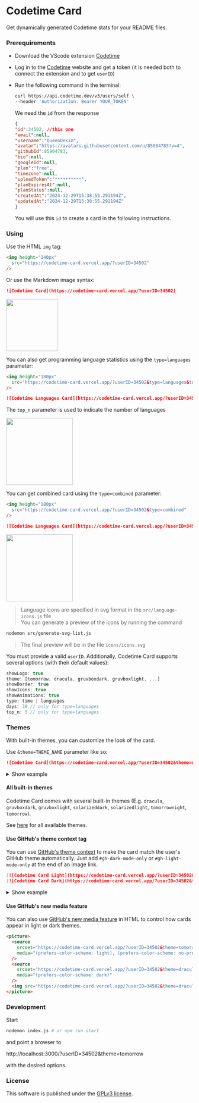 # Codetime Card

Get dynamically generated Codetime stats for your README files.

### Prerequirements
- Download the VScode extension [Codetime](https://marketplace.visualstudio.com/items?itemName=Jannchie.codetime)
- Log in to the [Codetime](https://codetime.dev/) website and get a token (it is needed both to connect the extension and to get `userID`)
- Run the following command in the terminal:
    ```sh
    curl https://api.codetime.dev/v3/users/self \
    --header 'Authorization: Bearer YOUR_TOKEN'
    ```

    We need the `id` from the response

    ```json
    {
    "id":34502, //this one
    "email":null,
    "username":"QueenDekim",
    "avatar":"https://avatars.githubusercontent.com/u/85904783?v=4",
    "githubId":85904783,
    "bio":null,
    "googleId":null,
    "plan":"free",
    "timezone":null,
    "uploadToken":"**********",
    "planExpiresAt":null,
    "planStatus":null,
    "createdAt":"2024-12-29T15:38:55.291194Z",
    "updatedAt":"2024-12-29T15:38:55.291194Z"
    }
    ```
    You will use this `id` to create a card in the following instructions.

### Using
Use the HTML `img` tag:

```html
<img height="140px"
  src="https://codetime-card.vercel.app/?userID=34502"
/>
```
Or use the Markdown image syntax:

```md
![Codetime Card](https://codetime-card.vercel.app/?userID=34502)
```

<img height="140px"
  src="https://codetime-card.vercel.app/?userID=34502"
/>

You can also get programming language statistics using the `type=languages` parameter:

```html
<img height="180px"
  src="https://codetime-card.vercel.app/?userID=34502&type=languages&top_n=5"
/>
```

```md
![Codetime Languages Card](https://codetime-card.vercel.app/?userID=34502&type=languages&top_n=5)
```

The `top_n` parameter is used to indicate the number of languages

<img height="180px"
  src="https://codetime-card.vercel.app/?userID=34502&type=languages&top_n=5"
/>

You can get combined card using the `type=combined` parameter:

```html
<img height="180px"
  src="https://codetime-card.vercel.app/?userID=34502&type=combined"
/>
```

```md
![Codetime Languages Card](https://codetime-card.vercel.app/?userID=34502&type=combined)
```

<img height="180px"
  src="https://codetime-card.vercel.app/?userID=34502&type=combined"
/>

>Language icons are specified in svg format in the `src/language-icons.js` file<br>
You can generate a preview of the icons by running the command
```sh
nodemon src/generate-svg-list.js
```
>The final preview will be in the file `icons/icons.svg`


You must provide a valid `userID`. Additionally, Codetime Card supports
several options (with their default values):
```js
showLogo: true
theme: [tomorrow, dracula, gruvboxdark, gruvboxlight, ...]
showBorder: true
showIcons: true
showAnimations: true
type: time | languages
days: 30 // only for type=languages
top_n: 5 // only for type=languages
```

### Themes
With built-in themes, you can customize the look of the card.

Use `&theme=THEME_NAME` parameter like so:
```md
![Codetime Card](https://codetime-card.vercel.app/?userID=34502&theme=dracula)
```
<details>
<summary>Show example</summary>

![Codetime Card](https://codetime-card.vercel.app/?userID=34502&theme=dracula)

</details>

#### All built-in themes
Codetime Card comes with several built-in themes (E.g. `dracula`, `gruvboxdark`, `gruvboxlight`, `solarizeddark`, `solarizedlight`, `tomorrownight`, `tomorrow`).

See [here](src/themes.js) for all available themes.

#### Use GitHub's theme context tag

You can use [GitHub's theme context](https://github.blog/changelog/2021-11-24-specify-theme-context-for-images-in-markdown/) to make the card match the user's GitHub theme automatically. Just add `#gh-dark-mode-only` or `#gh-light-mode-only` at the end of an image link.

```md
[![Codetime Card Light](https://codetime-card.vercel.app/?userID=34502&theme=tomorrow#gh-light-mode-only)](https://codetime-card.vercel.app/?userID=34502&theme=tomorrow#gh-light-mode-only)
[![Codetime Card Dark](https://codetime-card.vercel.app/?userID=34502&theme=dracula#gh-dark-mode-only)](https://codetime-card.vercel.app/?userID=34502&theme=dracula#gh-dark-mode-only)
```

<details>
<summary>Show example</summary>

[![Codetime Card Light](https://codetime-card.vercel.app/?userID=34502&theme=tomorrow#gh-light-mode-only)](https://codetime-card.vercel.app/?userID=34502&theme=tomorrow#gh-light-mode-only)
[![Codetime Card Dark](https://codetime-card.vercel.app/?userID=34502&theme=dracula#gh-dark-mode-only)](https://codetime-card.vercel.app/?userID=34502&theme=dracula#gh-dark-mode-only)

</details>

#### Use GitHub's new media feature

You can also use [GitHub's new media feature](https://github.blog/changelog/2022-05-19-specify-theme-context-for-images-in-markdown-beta/) in HTML to control how cards appear in light or dark themes.

```html
<picture>
  <source
    srcset="https://codetime-card.vercel.app/?userID=34502&theme=tomorrow"
    media="(prefers-color-scheme: light), (prefers-color-scheme: no-preference)"
  />
  <source
    srcset="https://codetime-card.vercel.app/?userID=34502&theme=dracula"
    media="(prefers-color-scheme: dark)"
  />
  <img src="https://codetime-card.vercel.app/?userID=34502&theme=dracula" />
</picture>
```

### Development

Start
```sh
nodemon index.js # or npm run start
```
and point a browser to

http://localhost:3000/?userID=34502&theme=tomorrow

with the desired options.

### License
This software is published under the [GPLv3 license](https://www.gnu.org/licenses/gpl-3.0.en.html).
